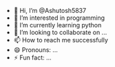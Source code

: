 - 👋 Hi, I’m @Ashutosh5837
- 👀 I’m interested in programming 
- 🌱 I’m currently learning python 
- 💞️ I’m looking to collaborate on ...
- 📫 How to reach me successfully
- 😄 Pronouns: ...
- ⚡ Fun fact: ...

<!---
Ashutosh5837/Ashutosh5837 is a ✨ special ✨ repository because its `README.md` (this file) appears on your GitHub profile.
You can click the Preview link to take a look at your changes.
--->
